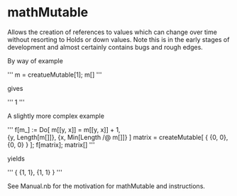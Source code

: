 # mathMutable
Allows the creation of references to values which can change over time without resorting to Holds or down values. Note this is in the early stages of development and almost certainly contains bugs and rough edges.

By way of example

'''
m = creatueMutable[1];
m[]
'''

gives

'''
1
'''

A slightly more complex example

'''
f[m_] :=
    Do[
        m[[y, x]] = m[[y, x]] + 1,  
		{y, Length[m[]]},
		{x, Min[Length /@ m[]]}
	]
matrix =
	createMutable[
		{
			{0, 0},
			{0, 0}
		}
	];
f[matrix];
matrix[]
'''

yields

'''
{
	{1, 1},
	{1, 1}
}
'''

See Manual.nb for the motivation for mathMutable and instructions.
